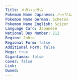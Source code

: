 ```yaml
---
﻿Title: メガハッサム
Pokemon Name Japanese: ハッサム
Pokemon Name German: Scherox
Pokemon Name English: Scizor
Language Card: Japanese
National Dex Number: 212
Region: Johto
Regional Form: false
Additional Form: false
Mega: true
Gigantamax: false
Cover: false
Link: 
Owned: 
---
```

